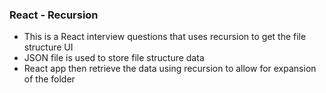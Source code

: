 ### React - Recursion
* This is a React interview questions that uses recursion to get the file structure UI
* JSON file is used to store file structure data
* React app then retrieve the data using recursion to allow for expansion of the folder
